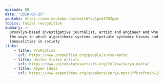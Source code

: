 ```yaml
---
episode: 60
date: "2020-05-25"
youtube: https://www.youtube.com/watch?v=1pnAfPBZpmk
topics: facial recognition
summary: >-
  Brooklyn-based investigative journalist, artist and engineer and who looks at
  the ways in which algorithmic systems perpetuate systemic biases and
  inequalities in society
links:
    - title: ProPublica
      url: https://www.propublica.org/people/surya-mattu
    - title: United States Artists
      url: https://www.unitedstatesartists.org/fellow/surya-mattu/
    - title: Aspen Ideas
      url: https://www.aspenideas.org/speakers/surya-mattu?fbrefresh=1593365928
---
```

